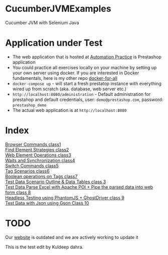 # CucumberJVMExamples
Cucumber JVM with Selenium Java  

# Application under Test
- The web application that is hosted at [Automation Practice](http://automationpractice.com) is Prestashop application
- You could practice all exercises locally on your machine by setting up your own server using docker. If you are interested in Docker fundamentals, here is my other repo [docker-for-all](https://github.com/machzqcq/docker-for-all)
- `docker-compose up` - will start a fresh prestatop instance with everything wired up from scratch (aka. database, web server etc.)
- `http://localhost:8080/administration` - Default administration for prestahop and default credentials, user: `demo@prestashop.com`, password: `prestashop_demo`
- The actual web application is at `http://localhost:8080`

# Index  
[Browser Commands class1](http://www.seleniumframework.com/cucumber-jvm-3/browser-commands/)  
[Find Element Strategies class2](http://www.seleniumframework.com/cucumber-jvm-3/find-element-strategies/)  
[Web Element Operations class3](http://www.seleniumframework.com/cucumber-jvm-3/web-element-operations/)  
[Waits and Synchronization class4](http://www.seleniumframework.com/cucumber-jvm-3/waits-and-synchronization/)  
[Switch Commands class5](http://www.seleniumframework.com/cucumber-jvm-3/switch-commands/)  
[Tag Scenarios class6](http://www.seleniumframework.com/cucumber-jvm-3/tag-scenarios)  
[Boolean operations on Tags class7](http://www.seleniumframework.com/cucumber-jvm-3/orng-and-andg-of-scenarios)  
[Test Data Scenario Outline & Data Tables class 3](http://www.seleniumframework.com/cucumber-jvm-3/data-tables/)  
[Test Data Parse Excel with Apache POI + Pipe the parsed data into web form class 8](http://www.seleniumframework.com/cucumber-jvm-3/test-data-with-excel/)  
[Headless Testing using PhantomJS + GhostDriver class 9](http://www.seleniumframework.com/cucumber-jvm-3/headless-testing/)  
[Test Data with Json using Gson Class 10](http://www.seleniumframework.com/cucumber-jvm-3/test-data-with-json/)  

# TODO
Our [website](http://www.seleniumframework.com/cucumber-jvm-3/cucumber-jvm-and-selenium/) is outdated and we are actively working to update it

This is the test edit by Kuldeep dahra.